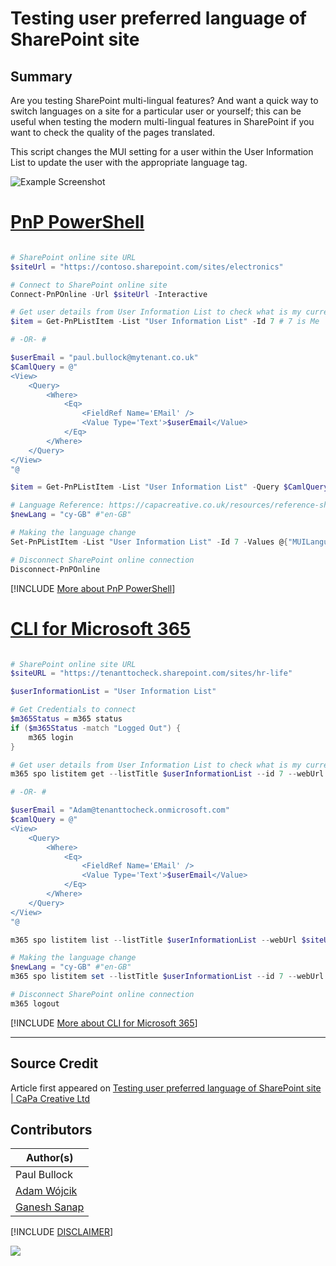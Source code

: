 

# Testing user preferred language of SharePoint site

## Summary

Are you testing SharePoint multi-lingual features? And want a quick way to switch languages on a site for a particular user or yourself; this can be useful when testing the modern multi-lingual features in SharePoint if you want to check the quality of the pages translated.

This script changes the MUI setting for a user within the User Information List to update the user with the appropriate language tag.


![Example Screenshot](assets/example.png)


# [PnP PowerShell](#tab/pnpps)

```powershell

# SharePoint online site URL
$siteUrl = "https://contoso.sharepoint.com/sites/electronics"

# Connect to SharePoint online site
Connect-PnPOnline -Url $siteUrl -Interactive

# Get user details from User Information List to check what is my current language
$item = Get-PnPListItem -List "User Information List" -Id 7 # 7 is Me

# -OR- #

$userEmail = "paul.bullock@mytenant.co.uk"
$CamlQuery = @"
<View>
    <Query>
        <Where>
            <Eq>
                <FieldRef Name='EMail' />
                <Value Type='Text'>$userEmail</Value>
            </Eq>
        </Where>
    </Query>
</View>
"@

$item = Get-PnPListItem -List "User Information List" -Query $CamlQuery

# Language Reference: https://capacreative.co.uk/resources/reference-sharepoint-online-languages-ids/
$newLang = "cy-GB" #"en-GB"

# Making the language change
Set-PnPListItem -List "User Information List" -Id 7 -Values @{"MUILanguages" = $newLang}

# Disconnect SharePoint online connection
Disconnect-PnPOnline

```

[!INCLUDE [More about PnP PowerShell](../../docfx/includes/MORE-PNPPS.md)]

# [CLI for Microsoft 365](#tab/cli-m365-ps)

```powershell

# SharePoint online site URL
$siteURL = "https://tenanttocheck.sharepoint.com/sites/hr-life"

$userInformationList = "User Information List"

# Get Credentials to connect
$m365Status = m365 status
if ($m365Status -match "Logged Out") {
    m365 login
}

# Get user details from User Information List to check what is my current language
m365 spo listitem get --listTitle $userInformationList --id 7 --webUrl $siteURL --properties "MUILanguages" # 7 is Me

# -OR- #

$userEmail = "Adam@tenanttocheck.onmicrosoft.com"
$camlQuery = @"
<View>
    <Query>
        <Where>
            <Eq>
                <FieldRef Name='EMail' />
                <Value Type='Text'>$userEmail</Value>
            </Eq>
        </Where>
    </Query>
</View>
"@

m365 spo listitem list --listTitle $userInformationList --webUrl $siteURL --camlQuery $camlQuery

# Making the language change
$newLang = "cy-GB" #"en-GB"
m365 spo listitem set --listTitle $userInformationList --id 7 --webUrl $siteURL --MUILanguages $newLang

# Disconnect SharePoint online connection
m365 logout

```

[!INCLUDE [More about CLI for Microsoft 365](../../docfx/includes/MORE-CLIM365.md)]

***

## Source Credit

Article first appeared on [Testing user preferred language of SharePoint site | CaPa Creative Ltd](https://capacreative.co.uk/2020/05/31/testing-user-preferred-language-of-sharepoint-site-with-pnp-powershell/)

## Contributors

| Author(s) |
|-----------|
| Paul Bullock |
| [Adam Wójcik](https://github.com/Adam-it)|
| [Ganesh Sanap](https://ganeshsanapblogs.wordpress.com/about) |

[!INCLUDE [DISCLAIMER](../../docfx/includes/DISCLAIMER.md)]

<img src="https://m365-visitor-stats.azurewebsites.net/script-samples/scripts/user-language-for-site" aria-hidden="true" />
